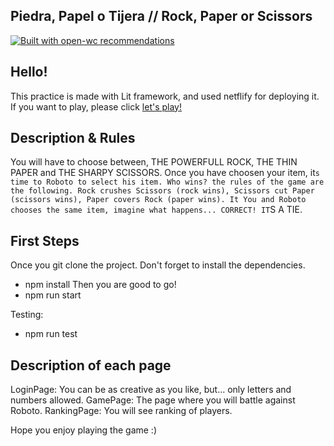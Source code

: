 
## Piedra, Papel o Tijera // Rock, Paper or Scissors

[![Built with open-wc recommendations](https://img.shields.io/badge/built%20with-open--wc-blue.svg)](https://github.com/open-wc)

## Hello!

This practice is made with Lit framework, and used netflify for deploying it.
If you want to play, please click [let's play!](https://zippy-flan-c20fff.netlify.app/)

## Description & Rules

You will have to choose between, THE POWERFULL ROCK, THE THIN PAPER and THE SHARPY SCISSORS.
Once you have choosen your item, it`s time to Roboto to select his item. Who wins? the rules of the game are the following.
Rock crushes Scissors (rock wins), Scissors cut Paper (scissors wins), Paper covers Rock (paper wins). It You and Roboto chooses the same item, imagine what happens... CORRECT! IT`S A TIE.


## First Steps

Once you git clone the project. Don't forget to install the dependencies.
- npm install
Then you are good to go!
- npm run start

Testing:
- npm run test

## Description of each page

LoginPage: You can be as creative as you like, but... only letters and numbers allowed.
GamePage: The page where you will battle against Roboto.
RankingPage: You will see ranking of players.

Hope you enjoy playing the game :)
